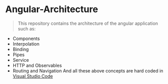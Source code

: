 # Angular-Architecture
> This repository contains the architecture of the angular application such as:
- Components
- Interpolation
- Binding
- Pipes
- Service
- HTTP and Observables
- Routing and Navigation
And all these above concepts are hard coded in [Visual Studio Code](https://code.visualstudio.com/)
